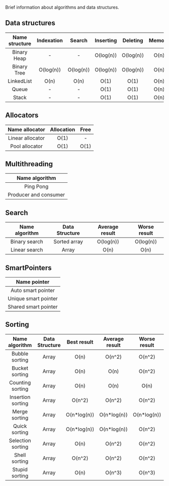Brief information about algorithms and data structures.

## Data structures

| Name structure     | Indexation  | Search         | Inserting    | Deleting    | Memory |
|:------------------:|:-----------:|:--------------:|:------------:|:-----------:|:------:|
| Binary Heap        | -           | -              | O(log(n))    | O(log(n))   | O(n)   |
| Binary Tree        | O(log(n))   | O(log(n))      | O(log(n))    | O(log(n))   | O(n)   |
| LinkedList         | O(n)        | O(n)           | O(1)         | O(1)        | O(n)   |
| Queue              | -           | -              | O(1)         | O(1)        | O(n)   |
| Stack              | -           | -              | O(1)         | O(1)        | O(n)   |

## Allocators

| Name allocator                           | Allocation | Free |
|:----------------------------------------:|:----------:|:----:|
| Linear allocator                         | O(1)       | -    |
| Pool allocator                           | O(1)       | O(1) |

## Multithreading

| Name algorithm                           |
|:----------------------------------------:|
| Ping Pong                                |
| Producer and consumer                    |

## Search

| Name algorithm    | Data Structure | Average result | Worse result |
|:-----------------:|:--------------:|:--------------:|:------------:|
| Binary search     | Sorted array   | O(log(n))      | O(log(n))    |
| Linear search     | Array          | O(n)           | O(n)         |

## SmartPointers

| Name pointer                             |
|:----------------------------------------:|
| Auto smart pointer                       |
| Unique smart pointer                     |
| Shared smart pointer                     |

## Sorting

| Name algorithm    |Data Structure | Best result  | Average result | Worse result |
|:-----------------:|:-------------:|:------------:|:--------------:|:------------:|
| Bubble sorting    |  Array        | O(n)         | O(n^2)         | O(n^2)       |
| Bucket sorting    |  Array        | O(n)         | O(n)           | O(n^2)       |
| Counting sorting  |  Array        | O(n)         | O(n)           | O(n)         |
| Insertion sorting |  Array        | O(n^2)       | O(n^2)         | O(n^2)       |
| Merge sorting     |  Array        | O(n*log(n))  | O(n*log(n))    | O(n*log(n))  |
| Quick sorting     |  Array        | O(n*log(n))  | O(n*log(n))    | O(n^2)       |
| Selection sorting |  Array        | O(n)         | O(n^2)         | O(n^2)       |
| Shell sorting     |  Array        | O(n^2)       | O(n^2)         | O(n^2)       |
| Stupid sorting    |  Array        | O(n)         | O(n^3)         | O(n^3)       |
